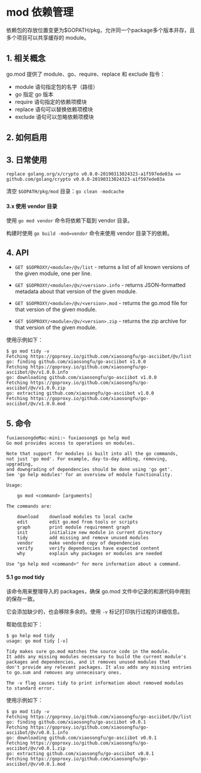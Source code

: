 # mod 依赖管理

依赖包的存放位置变更为$GOPATH/pkg，允许同一个package多个版本并存，且多个项目可以共享缓存的 module。

## 1. 相关概念

go.mod 提供了 module、go、require、replace 和 exclude 指令：

* module 语句指定包的名字（路径）
* go 指定 go 版本
* require 语句指定的依赖项模块
* replace 语句可以替换依赖项模块
* exclude 语句可以忽略依赖项模块

## 2. 如何启用


## 3. 日常使用


`replace golang.org/x/crypto v0.0.0-20190313024323-a1f597ede03a => github.com/golang/crypto v0.0.0-20190313024323-a1f597ede03a`


清空 `$GOPATH/pkg/mod` 目录：`go clean -modcache`


#### 3.x 使用 vendor 目录

使用 `go mod vendor` 命令将依赖下载到 vendor 目录。

构建时使用 `go build -mod=vendor` 命令来使用 vendor 目录下的依赖。


## 4. API

* `GET $GOPROXY/<module>/@v/list` - returns a list of all known versions of the given module, one per line.

* `GET $GOPROXY/<module>/@v/<version>.info` - returns JSON-formatted metadata about that version of the given module.

* `GET $GOPROXY/<module>/@v/<version>.mod` - returns the go.mod file for that version of the given module.

* `GET $GOPROXY/<module>/@v/<version>.zip` - returns the zip archive for that version of the given module.

使用示例如下：

```
$ go mod tidy -v
Fetching https://goproxy.io/github.com/xiaosongfu/go-asciibot/@v/list
go: finding github.com/xiaosongfu/go-asciibot v1.0.0
Fetching https://goproxy.io/github.com/xiaosongfu/go-asciibot/@v/v1.0.0.info
go: downloading github.com/xiaosongfu/go-asciibot v1.0.0
Fetching https://goproxy.io/github.com/xiaosongfu/go-asciibot/@v/v1.0.0.zip
go: extracting github.com/xiaosongfu/go-asciibot v1.0.0
Fetching https://goproxy.io/github.com/xiaosongfu/go-asciibot/@v/v1.0.0.mod
```

## 5. 命令

```
fuxiaosongdeMac-mini:~ fuxiaosong$ go help mod
Go mod provides access to operations on modules.

Note that support for modules is built into all the go commands,
not just 'go mod'. For example, day-to-day adding, removing, upgrading,
and downgrading of dependencies should be done using 'go get'.
See 'go help modules' for an overview of module functionality.

Usage:

	go mod <command> [arguments]

The commands are:

	download    download modules to local cache
	edit        edit go.mod from tools or scripts
	graph       print module requirement graph
	init        initialize new module in current directory
	tidy        add missing and remove unused modules
	vendor      make vendored copy of dependencies
	verify      verify dependencies have expected content
	why         explain why packages or modules are needed

Use "go help mod <command>" for more information about a command.
```

#### 5.1 go mod tidy

该命令用来整理导入的 packages，确保 go.mod 文件中记录的和源代码中用到的保存一致。

它会添加缺少的，也会移除多余的。使用 `-v` 标记打印执行过程的详细信息。

帮助信息如下：

```
$ go help mod tidy
usage: go mod tidy [-v]

Tidy makes sure go.mod matches the source code in the module.
It adds any missing modules necessary to build the current module's
packages and dependencies, and it removes unused modules that
don't provide any relevant packages. It also adds any missing entries
to go.sum and removes any unnecessary ones.

The -v flag causes tidy to print information about removed modules
to standard error.
```

使用示例如下：

```
$ go mod tidy -v
Fetching https://goproxy.io/github.com/xiaosongfu/go-asciibot/@v/list
go: finding github.com/xiaosongfu/go-asciibot v0.0.1
Fetching https://goproxy.io/github.com/xiaosongfu/go-asciibot/@v/v0.0.1.info
go: downloading github.com/xiaosongfu/go-asciibot v0.0.1
Fetching https://goproxy.io/github.com/xiaosongfu/go-asciibot/@v/v0.0.1.zip
go: extracting github.com/xiaosongfu/go-asciibot v0.0.1
Fetching https://goproxy.io/github.com/xiaosongfu/go-asciibot/@v/v0.0.1.mod
```